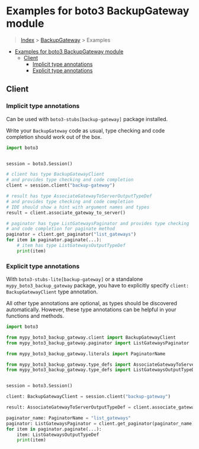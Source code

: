 <a id="examples-for-boto3-backupgateway-module"></a>

# Examples for boto3 BackupGateway module

> [Index](../README.md) > [BackupGateway](./README.md) > Examples

- [Examples for boto3 BackupGateway module](#examples-for-boto3-backupgateway-module)
  - [Client](#client)
    - [Implicit type annotations](#implicit-type-annotations)
    - [Explicit type annotations](#explicit-type-annotations)

<a id="client"></a>

## Client

<a id="implicit-type-annotations"></a>

### Implicit type annotations

Can be used with `boto3-stubs[backup-gateway]` package installed.

Write your `BackupGateway` code as usual, type checking and code completion
should work out of the box.

```python
import boto3


session = boto3.Session()

# client has type BackupGatewayClient
# and provides type checking and code completion
client = session.client("backup-gateway")

# result has type AssociateGatewayToServerOutputTypeDef
# and provides type checking and code completion
# IDE should show a hint with argument names and types
result = client.associate_gateway_to_server()

# paginator has type ListGatewaysPaginator and provides type checking
# and code completion for paginate method
paginator = client.get_paginator("list_gateways")
for item in paginator.paginate(...):
    # item has type ListGatewaysOutputTypeDef
    print(item)
```

<a id="explicit-type-annotations"></a>

### Explicit type annotations

With `boto3-stubs-lite[backup-gateway]` or a standalone
`mypy_boto3_backup_gateway` package, you have to explicitly specify
`client: BackupGatewayClient` type annotation.

All other type annotations are optional, as types should be discovered
automatically. However, these type annotations can be helpful in your functions
and methods.

```python
import boto3

from mypy_boto3_backup_gateway.client import BackupGatewayClient
from mypy_boto3_backup_gateway.paginator import ListGatewaysPaginator

from mypy_boto3_backup_gateway.literals import PaginatorName

from mypy_boto3_backup_gateway.type_defs import AssociateGatewayToServerOutputTypeDef
from mypy_boto3_backup_gateway.type_defs import ListGatewaysOutputTypeDef


session = boto3.Session()

client: BackupGatewayClient = session.client("backup-gateway")

result: AssociateGatewayToServerOutputTypeDef = client.associate_gateway_to_server()

paginator_name: PaginatorName = "list_gateways"
paginator: ListGatewaysPaginator = client.get_paginator(paginator_name)
for item in paginator.paginate(...):
    item: ListGatewaysOutputTypeDef
    print(item)
```
